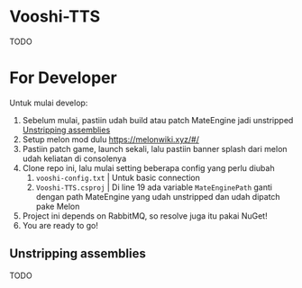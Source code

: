 # Vooshi-TTS
TODO

# For Developer

Untuk mulai develop:
1. Sebelum mulai, pastiin udah build atau patch MateEngine jadi unstripped [Unstripping assemblies](#head1234)
2. Setup melon mod dulu https://melonwiki.xyz/#/
3. Pastiin patch game, launch sekali, lalu pastiin banner splash dari melon udah keliatan di consolenya
4. Clone repo ini, lalu mulai setting beberapa config yang perlu diubah
    1. `vooshi-config.txt` | Untuk basic connection
    2. `Vooshi-TTS.csproj` | Di line 19 ada variable `MateEnginePath` ganti dengan path MateEngine yang udah unstripped dan udah dipatch pake Melon
5. Project ini depends on RabbitMQ, so resolve juga itu pakai NuGet!
6. You are ready to go!

## <a name="unstripping"></a>Unstripping assemblies
TODO